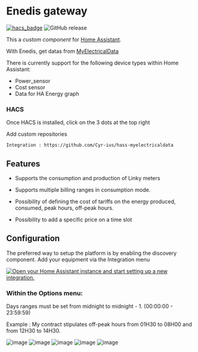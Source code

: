 # Enedis gateway
[![hacs_badge](https://img.shields.io/badge/HACS-Custom-orange.svg)](https://github.com/custom-components/hacs)
![GitHub release](https://img.shields.io/github/release/Cyr-ius/hass-myelectricaldata)

This a *custom component* for [Home Assistant](https://www.home-assistant.io/). 

With Enedis, get datas from [MyElectricalData](https://myelectricaldata.fr)

There is currently support for the following device types within Home Assistant:
* Power_sensor
* Cost sensor
* Data for HA Energy graph


### HACS 
Once HACS is installed, click on the 3 dots at the top right

Add custom repositories

    Integration : https://github.com/Cyr-ius/hass-myelectricaldata


## Features

- Supports the consumption and production of Linky meters

- Supports multiple billing ranges in consumption mode.

- Possibility of defining the cost of tariffs on the energy produced, consumed, peak hours, off-peak hours.

- Possibility to add a specific price on a time slot


## Configuration

The preferred way to setup the platform is by enabling the discovery component.
Add your equipment via the Integration menu

[![Open your Home Assistant instance and start setting up a new integration.](https://my.home-assistant.io/badges/config_flow_start.svg)](https://my.home-assistant.io/redirect/config_flow_start/?domain=myelectricaldata)


### Within the Options menu:

Days ranges must be set from midnight to midnight - 1. (00:00:00 - 23:59:59)

Example :
My contract stipulates off-peak hours from 01H30 to 08H00 and from 12H30 to 14H30.


![image](https://user-images.githubusercontent.com/1258123/233062369-ab7e4c4d-026e-4239-87c2-8053d3f005cc.png)
![image](https://user-images.githubusercontent.com/1258123/233062469-d8b3bd9e-ea52-4a2d-bba2-026ec6b8c0d3.png)
![image](https://user-images.githubusercontent.com/1258123/233062536-4082587d-9993-4ece-9d03-c3c10f8195ba.png)
![image](https://user-images.githubusercontent.com/1258123/233062609-4bc02fbc-6243-40c1-9723-0ea186df28fc.png)
![image](https://user-images.githubusercontent.com/1258123/233062682-f68706ec-1178-43e1-b8e5-979ce5bb5d10.png)





